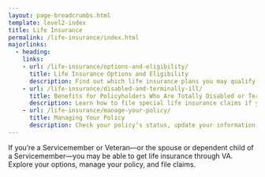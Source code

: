```yaml
---
layout: page-breadcrumbs.html
template: level2-index
title: Life Insurance
permalink: /life-insurance/index.html
majorlinks:
  - heading:
    links:
    - url: /life-insurance/options-and-eligibility/
      title: Life Insurance Options and Eligibility
      description: Find out which life insurance plans you may qualify for—and the benefits you’ll receive with each plan.
    - url: /life-insurance/disabled-and-terminally-ill/
      title: Benefits for Policyholders Who Are Totally Disabled or Terminally Ill
      description: Learn how to file special life insurance claims if you or your spouse become totally disabled or terminally ill.
    - url: /life-insurance/manage-your-policy/
      title: Managing Your Policy
      description: Check your policy’s status, update your information, or pay your bill online.
---
```


<div class="va-introtext">

If you’re a Servicemember or Veteran—or the spouse or dependent child of a Servicemember—you may be able to get life insurance through VA. Explore your options, manage your policy, and file claims.

</div>
